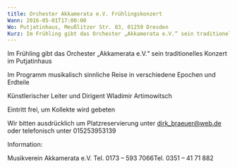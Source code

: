 ```yaml
---
title: Orchester Akkamerata e.V. Frühlingskonzert
Wann: 2016-05-01T17:00:00
Wo: Putjatinhaus, Meußlitzer Str. 83, 01259 Dresden
Kurz: Im Frühling gibt das Orchester „Akkamerata e.V.“ sein traditionelles Konzert im Putjatinhaus -  Künstlerischer Leiter und Dirigent Wladimir Artimowitsch
---
```


Im Frühling gibt das Orchester „Akkamerata e.V.“ sein traditionelles Konzert im Putjatinhaus
  
Im Programm musikalisch sinnliche Reise in verschiedene Epochen und Erdteile 


Künstlerischer Leiter und Dirigent Wladimir Artimowitsch

Eintritt frei, um Kollekte wird gebeten
 
Wir bitten ausdrücklich um Platzreservierung unter
dirk_braeuer@web.de
oder telefonisch unter
015253953139

 
Information:
 
Musikverein Akkamerata e.V.
Tel. 0173 – 593 7066Tel. 0351 – 41 71 882